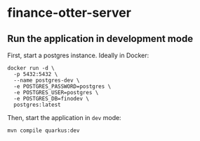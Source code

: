 # finance-otter-server

## Run the application in development mode

First, start a postgres instance. Ideally in Docker:
```shell
docker run -d \
  -p 5432:5432 \
  --name postgres-dev \
  -e POSTGRES_PASSWORD=postgres \
  -e POSTGRES_USER=postgres \
  -e POSTGRES_DB=finodev \
  postgres:latest
```
Then, start the application in `dev` mode:
```shell
mvn compile quarkus:dev
```

